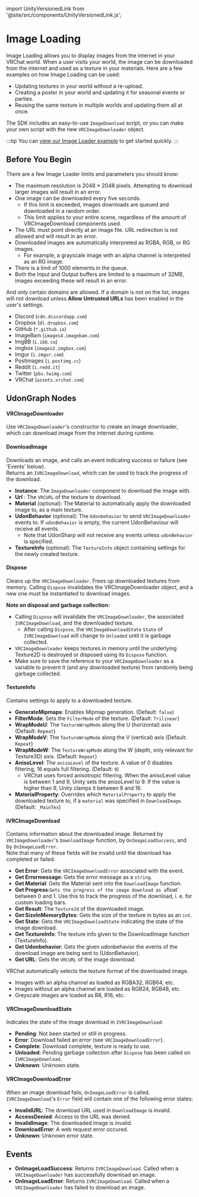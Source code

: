 import UnityVersionedLink from '@site/src/components/UnityVersionedLink.js';

# Image Loading

Image Loading allows you to display images from the internet in your VRChat world. When a user visits your world, the image can be downloaded from the internet and used as a texture in your materials. Here are a few examples on how Image Loading can be used:

- Updating textures in your world without a re-upload.
- Creating a poster in your world and updating it for seasonal events or parties.
- Reusing the same texture in multiple worlds and updating them all at once.

The SDK includes an easy-to-use `ImageDownload` script, or you can make your own script with the new `VRCImageDownloader` object.

:::tip
You can [view our Image Loader example](/worlds/examples/image-loading) to get started quickly.
:::
## Before You Begin

There are a few Image Loader limits and parameters you should know:

- The maximum resolution is 2048 × 2048 pixels. Attempting to download larger images will result in an error.
- One image can be downloaded every five seconds.
  - If this limit is exceeded, images downloads are queued and downloaded in a random order.
  - This limit applies to your entire scene, regardless of the amount of VRCImageDownload components used.
- The URL must point directly at an image file. URL redirection is not allowed and will result in an error.
- Downloaded images are automatically interpreted as RGBA, RGB, or RG images.
  - For example, a grayscale image with an alpha channel is interpreted as an RG image.
- There is a limit of 1000 elements in the queue.
- Both the Input and Output buffers are limited to a maximum of 32MB, images exceeding these will result in an error.

And only certain domains are allowed. If a domain is not on the list, images will not download unless **Allow Untrusted URLs** has been enabled in the user's settings.

- Discord (`cdn.discordapp.com`)
- Dropbox (`dl.dropbox.com`)
- GitHub (`*.github.io`)
- ImageBam (`images4.imagebam.com`)
- ImgBB (`i.ibb.co`)
- imgbox (`images2.imgbox.com`)
- Imgur (`i.imgur.com`)
- Postimages (`i.postimg.cc`)
- Reddit (`i.redd.it`)
- Twitter (`pbs.twimg.com`)
- VRChat (`assets.vrchat.com`)

## UdonGraph Nodes

#### VRCImageDownloader

Use `VRCImageDownloader`'s constructor to create an image downloader, which can download image from the internet during runtime.

#### DownloadImage

Downloads an image, and calls an event indicating success or failure (see 'Events' below).  
Returns an `IVRCImageDownload`, which can be used to track the progress of the download.

- **Instance**: The `ImageDownloader` component to download the image with.  
- **Url** : The `VRCURL` of the texture to download.  
- **Material** (optional): The Material to automatically apply the downloaded image to, as a main texture.
- **UdonBehavior** (optional): The `Udonbehavior` to send `VRCImageDownloader` events to. If `udonBehavior` is empty, the current UdonBehaviour will receive all events.
  - Note that UdonSharp will not receive any events unless `udonBehavior` is specified.
- **TextureInfo** (optional):  The `TextureInfo` object containing settings for the newly created texture.

#### Dispose

Cleans up the `VRCImageDownloader`. Frees up downloaded textures from memory. Calling `Dispose` invalidates the VRCImageDownloader object, and a new one must be instantiated to download images.  

**Note on disposal and garbage collection:**

- Calling `Dispose` will invalidate the `VRCImageDownloader`, the associated `IVRCImageDownload`, and the downloaded texture.
  - After calling `Dispose`, the `VRCImageDownloadState` `State` of `IVRCImageDownload` will change to `Unloaded` until it is garbage collected.
- `VRCImageDownloader` keeps textures in memory until the underlying Texture2D is destroyed or disposed using its `Dispose` function.
- Make sure to save the reference to your `VRCImageDownloader` as a variable to prevent it (and any downloaded texture) from randomly being garbage collected.

#### TextureInfo

Contains settings to apply to a downloaded texture. 

- **GenerateMipmaps**: Enables Mipmap generation. (Default: `false`)
- **FilterMode**: Sets the `FilterMode` of the texture. (Default: `Trilinear`)
- **WrapModeU**: The `TextureWrapMode` along the U (horizontal) axis (Default: `Repeat`)
- **WrapModeV**: The `TextureWrapMode` along the V (vertical) axis  (Default: `Repeat`)
- **WrapModeW**: The `TextureWrapMode` along the W (depth, only relevant for Texture3D) axis. (Default: `Repeat`)
- **AnisoLevel**: The `anisoLevel` of the texture. A value of 0 disables filtering, 16 equals full filtering. (Default: `9`)
  - VRChat uses forced anisotropic filtering. When the anisoLevel value is between 1 and 9, Unity sets the anisoLevel to 9. If the value is higher than 9, Unity clamps it between 9 and 16.
- **MaterialProperty**: Overrides which `MaterialProperty` to apply the downloaded texture to, if a `material` was specified in `DownloadImage`. (Default: `_MainTex`)

#### IVRCImageDownload

Contains information about the downloaded image. Returned by `VRCImageDownloader`'s `DownloadImage` function, by `OnImageLoadSuccess`, and by `OnImageLoadError`.  
Note that many of these fields will be invalid until the download has completed or failed.

- **Get Error**: Gets the `VRCImageDownloadError` associated with the event. 
- **Get Errormessage**: Gets the error message as a `string`.  
- **Get Material**: Gets the Material sent into the `DownloadImage` function.  
- **Get Progress**:`Gets the progress of the image download as a`float\` between 0 and 1. Use this to track the progress of the download, i. e. for custom loading bars.
- **Get Result**: The `Texture2d` of the downloaded image.  
- **Get SizeInMemoryBytes**: Gets the size of the texture in bytes as an `int`. 
- **Get State**: Gets the `VRCImageDownloadState` indicating the state of the image download.  
- **Get TextureInfo**: The texture info given to the DownloadImage function (TextureInfo).  
- **Get Udonbehavior**: Gets the given udonbehavior the events of the download image are being sent to (UdonBehavior).
- **Get URL**: Gets the `VRCURL` of the image download.

VRChat automatically selects the <UnityVersionedLink versionKey="minor" url="https://docs.unity3d.com/<VERSION>/Documentation/ScriptReference/TextureFormat.html">texture format</UnityVersionedLink> of the downloaded image.
- Images with an alpha channel as loaded as RGBA32, RGB64, etc.
- Images without an alpha channel are loaded as RGB24, RGB48, etc.
- Greyscale images are loaded as R8, R16, etc.


#### VRCImageDownloadState

Indicates the state of the image download in `IVRCImageDownload`:

- **Pending**: Not been started or still in progress.
- **Error**: Download failed an error (see `VRCImageDownloadError`).
- **Complete**: Download complete, texture is ready to use.
- **Unloaded**: Pending garbage collection after `Dispose` has been called on `IVRCImageDownload`.
- **Unknown**: Unknown state.

#### VRCImageDownloadError

When an image download fails, `OnImageLoadError` is called. `IVRCImageDownload`'s `Error` field will contain one of the following error states:

- **InvalidURL**: The download URL used in `DownloadImage` is invalid.
- **AccessDenied**: Access to the URL was denied.
- **InvalidImage**: The downloaded image is invalid.
- **DownloadError**: A web request error occured.
- **Unknown**: Unknown error state.

## Events

* **OnImageLoadSuccess**: Returns `IVRCImageDownload`. Called when a `VRCImageDownloader` has successfully download an image.
* **OnImageLoadError**: Returns `IVRCImageDownload`. Called when a `VRCImageDownloader` has failed to download an image.
